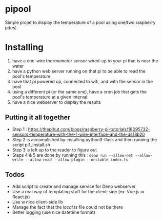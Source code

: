 # pipool
Simple projet to display the temperature of a pool using one/two raspberry pi(es).

# Installing
1. have a one-wire thermometer sensor wired-up to your pi that is near the water
2. have a python web server running on that pi to be able to read the pool's temperature
2. have that pi powered up, connected to wifi, and with the sensor in the pool
3. using a different pi (or the same one), have a cron job that gets the pool's temperature at a given interval
4. have a nice webserver to display the results

## Putting it all together
- Step 1 : https://thepihut.com/blogs/raspberry-pi-tutorials/18095732-sensors-temperature-with-the-1-wire-interface-and-the-ds18b20
- Step 2 is accomplished by installing python3-flask and then running the script pi1_install.sh
- Step 3 is left up to the reader to figure out
- Steps 4 & 5 are done by running this :
`deno run --allow-net --allow-write --allow-read --allow-plugin --unstable index.ts`

## Todos
- Add script to create and manage service for Deno webserver
- Use a real way of templating stuff for the client-side (ex: Vue.js or React.js)
- Use w nice client-side lib
- Manage the fact that the _local.ts_ file could not be there
- Better logging (use nice datetime format) 
